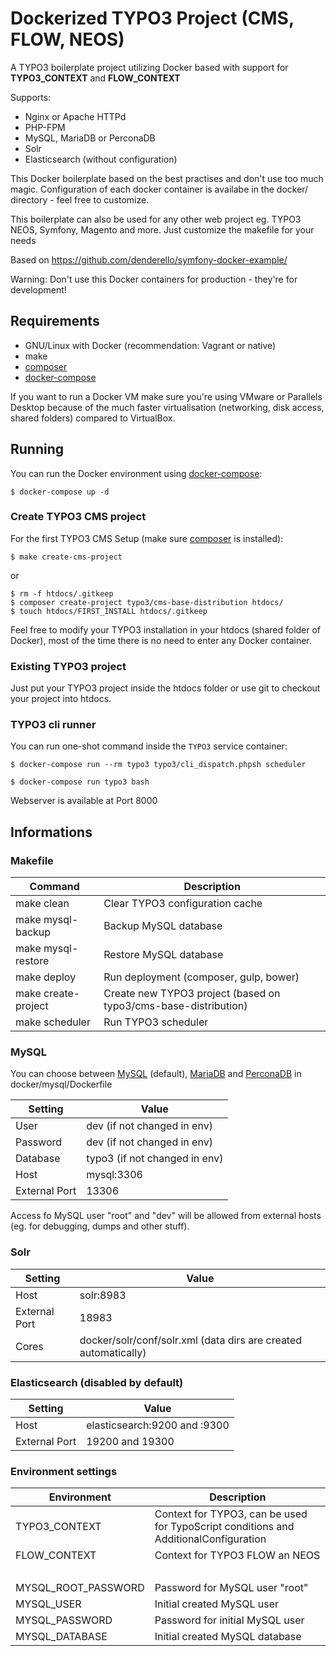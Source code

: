 # Dockerized TYPO3 Project (CMS, FLOW, NEOS)

A TYPO3 boilerplate project utilizing Docker based with support
for **TYPO3_CONTEXT** and **FLOW_CONTEXT**

Supports:

- Nginx or Apache HTTPd
- PHP-FPM
- MySQL, MariaDB or PerconaDB
- Solr
- Elasticsearch (without configuration)

This Docker boilerplate based on the best practises and don't use too much magic.
Configuration of each docker container is availabe in the docker/ directory - feel free to customize.

This boilerplate can also be used for any other web project eg. TYPO3 NEOS, Symfony, Magento and more.
Just customize the makefile for your needs

Based on https://github.com/denderello/symfony-docker-example/

Warning: Don't use this Docker containers for production - they're for development!


## Requirements

- GNU/Linux with Docker (recommendation: Vagrant or native)
- make
- [composer](https://getcomposer.org/)
- [docker-compose](https://github.com/docker/compose)

If you want to run a Docker VM make sure you're using VMware or Parallels Desktop because of
the much faster virtualisation (networking, disk access, shared folders) compared to VirtualBox.


## Running

You can run the Docker environment using [docker-compose](https://github.com/docker/compose):

    $ docker-compose up -d

### Create TYPO3 CMS project

For the first TYPO3 CMS Setup (make sure [composer](https://getcomposer.org/) is installed):

    $ make create-cms-project

or

    $ rm -f htdocs/.gitkeep
    $ composer create-project typo3/cms-base-distribution htdocs/
    $ touch htdocs/FIRST_INSTALL htdocs/.gitkeep


Feel free to modify your TYPO3 installation in your htdocs (shared folder of Docker),
most of the time there is no need to enter any Docker container.


### Existing TYPO3 project

Just put your TYPO3 project inside the htdocs folder or use git to checkout your project into htdocs.


### TYPO3 cli runner

You can run one-shot command inside the `TYPO3` service container:

    $ docker-compose run --rm typo3 typo3/cli_dispatch.phpsh scheduler

    $ docker-compose run typo3 bash

Webserver is available at Port 8000


## Informations


### Makefile

Command                | Description
---------------------- | -------------------------------
make clean             | Clear TYPO3 configuration cache
make mysql-backup      | Backup MySQL database
make mysql-restore     | Restore MySQL database
make deploy            | Run deployment (composer, gulp, bower)
make create-project    | Create new TYPO3 project (based on typo3/cms-base-distribution)
make scheduler         | Run TYPO3 scheduler


### MySQL

You can choose between [MySQL](https://www.mysql.com/) (default), [MariaDB](https://www.mariadb.org/)
and [PerconaDB](http://www.percona.com/software) in docker/mysql/Dockerfile

Setting       | Value
------------- | -------------
User          | dev (if not changed in env)
Password      | dev (if not changed in env)
Database      | typo3 (if not changed in env)
Host          | mysql:3306
External Port | 13306

Access fo MySQL user "root" and "dev" will be allowed from external hosts (eg. for debugging, dumps and other stuff).


### Solr

Setting       | Value
------------- | -------------
Host          | solr:8983
External Port | 18983
Cores         | docker/solr/conf/solr.xml (data dirs are created automatically)

### Elasticsearch (disabled by default)

Setting       | Value
------------- | -------------
Host          | elasticsearch:9200 and :9300
External Port | 19200 and 19300

### Environment settings

Environment           | Description
--------------------- | -------------
TYPO3_CONTEXT         | Context for TYPO3, can be used for TypoScript conditions and AdditionalConfiguration
FLOW_CONTEXT          | Context for TYPO3 FLOW an NEOS
<br>                  |
MYSQL_ROOT_PASSWORD   | Password for MySQL user "root"
MYSQL_USER            | Initial created MySQL user
MYSQL_PASSWORD        | Password for initial MySQL user
MYSQL_DATABASE        | Initial created MySQL database
